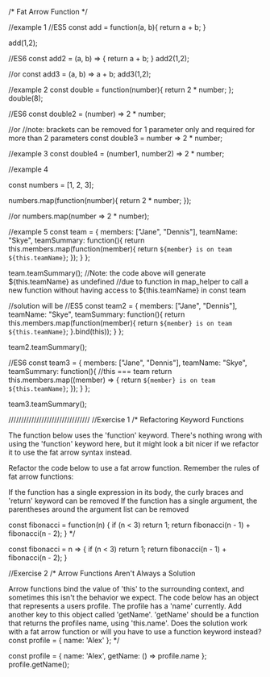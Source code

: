 /*
Fat Arrow Function
*/

//example 1
//ES5
const add = function(a, b){
	return a + b;
}

add(1,2);

//ES6 
const add2 = (a, b) => {
	return a + b;
}
add2(1,2);

//or 
const add3 =  (a, b) => a + b;
add3(1,2);

//example 2
const double = function(number){
	return 2 * number;
};
double(8);

//ES6
const double2 = (number) => 2 * number;

//or 
//note: brackets can be removed for 1 parameter only and required for more than 2 parameters
const double3 = number => 2 * number;

//example 3
const double4 = (number1, number2) => 2 * number;

//example 4

const numbers = [1, 2, 3];

numbers.map(function(number){
	return 2 * number;
});

//or 
numbers.map(number => 2 * number);

//example 5
const team = {
	members: ["Jane", "Dennis"],
	teamName: "Skye",
	teamSummary: function(){
		return this.members.map(function(member){
			return `${member} is on team ${this.teamName}`;
		});
	}
};

team.teamSummary();
//Note: the code above will generate ${this.teamName} as undefined 
//due to function in map_helper to call a new function without having access to ${this.teamName} in const team

//solution will be 
//ES5
const team2 = {
	members: ["Jane", "Dennis"],
	teamName: "Skye",
	teamSummary: function(){
		return this.members.map(function(member){
			return `${member} is on team ${this.teamName}`;
		}.bind(this));
	}
};

team2.teamSummary();

//ES6
const team3 = {
	members: ["Jane", "Dennis"],
	teamName: "Skye",
	teamSummary: function(){
		//this === team
		return this.members.map((member) => {
			return `${member} is on team ${this.teamName}`;
		});
	}
};

team3.teamSummary();

////////////////////////////////
//Exercise 1
/*
Refactoring Keyword Functions

The function below uses the 'function' keyword.  There's nothing wrong with using the 'function' keyword here, but it might look a bit nicer if we refactor it to use the fat arrow syntax instead.  

Refactor the code below to use a fat arrow function.  Remember the rules of fat arrow functions:

If the function has a single expression in its body, the curly braces and 'return' keyword can be removed
If the function has a single argument, the parentheses around the argument list can be removed

const fibonacci = function(n) {
  if (n < 3) return 1;
  return fibonacci(n - 1) + fibonacci(n - 2);
}
*/

const fibonacci = n => {
    if (n < 3) return 1;
  return fibonacci(n - 1) + fibonacci(n - 2);
}

//Exercise 2
/*
Arrow Functions Aren't Always a Solution

Arrow functions bind the value of 'this' to the surrounding context, and sometimes this isn't the behavior we expect.  The code below has an object that represents a users profile.  The profile has a 'name' currently.  Add another key to this object called 'getName'.  'getName' should be a function that returns the profiles name, using 'this.name'.  Does the solution work with a fat arrow function or will you have to use a function keyword instead?
const profile = {
    name: 'Alex'
};
*/

const profile = {
    name: 'Alex',
    getName: () => profile.name
};
profile.getName();


